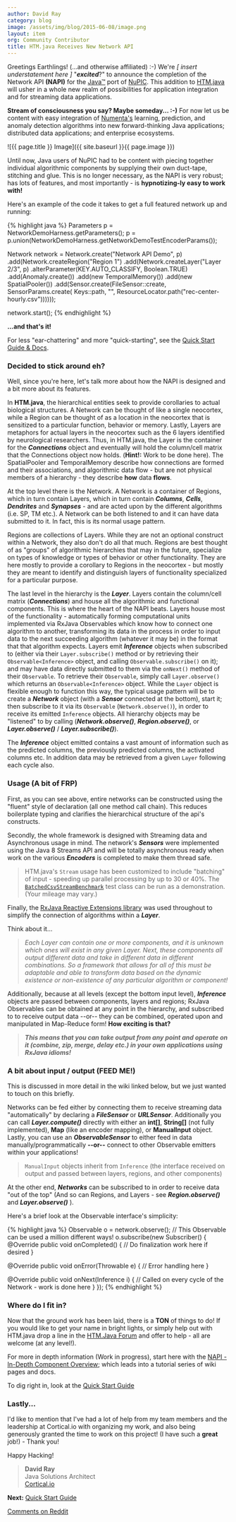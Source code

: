 ```yaml
---
author: David Ray
category: blog
image: /assets/img/blog/2015-06-08/image.png
layout: item
org: Community Contributor
title: HTM.java Receives New Network API
---
```


Greetings Earthlings! (...and otherwise affiliated) :-) We're
_[ insert understatement here ]_ "_**excited**_?" to announce the completion of
the Network API **(NAPI)** for the
[Java™](http://www.oracle.com/technetwork/java/javase/overview/java8-2100321.html)
port of [NuPIC](https://github.com/numenta/nupic/wiki). This addition to
[HTM.java](https://github.com/numenta/htm.java) will usher in a whole new realm
of possibilities for application integration and for streaming data
applications.

**Stream of consciousness you say? Maybe someday... :-)** For now let us be
content with easy integration of [Numenta's](http://numenta.com) learning,
prediction, and anomaly detection algorithms into new forward-thinking Java
applications; distributed data applications; and enterprise ecosystems.

![{{ page.title }} Image]({{ site.baseurl }}{{ page.image }})

Until now, Java users of NuPIC had to be content with piecing together
individual algorithmic components by supplying their own duct-tape, stitching
and glue. This is no longer necessary, as the NAPI is very robust; has lots of
features, and most importantly - is **hypnotizing-ly easy to work with!**

Here's an example of the code it takes to get a full featured network up and
running:

{% highlight java %}
Parameters p = NetworkDemoHarness.getParameters();
p = p.union(NetworkDemoHarness.getNetworkDemoTestEncoderParams());

Network network = Network.create("Network API Demo", p)
  .add(Network.createRegion("Region 1")
  .add(Network.createLayer("Layer 2/3", p)
  .alterParameter(KEY.AUTO_CLASSIFY, Boolean.TRUE)
  .add(Anomaly.create())
  .add(new TemporalMemory())
  .add(new SpatialPooler())
  .add(Sensor.create(FileSensor::create, SensorParams.create(
    Keys::path, "", ResourceLocator.path("rec-center-hourly.csv"))))));

network.start();
{% endhighlight %}

**...and that's it!**  

For less "ear-chattering" and more "quick-starting", see the
[Quick Start Guide & Docs](https://github.com/numenta/htm.java/wiki/NAPI-Quick-Start-Guide).


### Decided to stick around eh?

Well, since you're here, let's talk more about how the NAPI is designed and a
bit more about its features.

In **HTM.java**, the hierarchical entities seek to provide corollaries to actual
biological structures. A Network can be thought of like a single neocortex,
while a Region can be thought of as a location in the neocortex that is
sensitized to a particular function, behavior or memory. Lastly, Layers are
metaphors for actual layers in the neocortex such as the 6 layers identified by
neurological researchers. Thus, in HTM.java, the Layer is the container for the
_**Connections**_ object and eventually will hold the column/cell matrix that
the Connections object now holds. (**Hint!:** Work to be done here). The
SpatialPooler and TemporalMemory describe how connections are formed and their
associations, and algorithmic data flow - but are not physical members of a
hierarchy - they describe **how** data **flows**.

At the top level there is the Network. A Network is a container of Regions,
which in turn contain Layers, which in turn contain _**Columns**_, _**Cells**_,
_**Dendrites**_ and _**Synapses**_ - and are acted upon by the different
algorithms (i.e. SP, TM etc.). A Network can be both listened to and it can have
data submitted to it. In fact, this is its normal usage pattern.

Regions are collections of Layers. While they are not an optional construct
within a Network, they also don't do all that much. Regions are best thought of
as "groups" of algorithmic hierarchies that may in the future, specialize on
types of knowledge or types of behavior or other functionality. They are here
mostly to provide a corollary to Regions in the neocortex - but mostly they are
meant to identify and distinguish layers of functionality specialized for a
particular purpose.

The last level in the hierarchy is the _**Layer**_. Layers contain the
column/cell matrix (_**Connections**_) and house all the algorithmic and
functional components. This is where the heart of the NAPI beats. Layers house
most of the functionality - automatically forming computational units
implemented via RxJava Observables which know how to connect one algorithm to
another, transforming its data in the process in order to input data to the next
succeeding algorithm (whatever it may be) in the format that that algorithm
expects. Layers emit _**Inference**_ objects when subscribed to (either via
their `Layer.subscribe()` method or by retrieving their `Observable<Inference>`
object, and calling `Observable.subscribe()` on it); and may have data directly
submitted to them via the `onNext()` method of their `Observable`. To retrieve
their `Observable`, simply call `Layer.observe()` which returns an
`Observable<Inference>` object. While the `Layer` object is flexible enough to
function this way, the typical usage pattern will be to create a _**Network**_
object (with a _**Sensor**_ connected at the bottom), start it; then subscribe
to it via its `Observable` (`Network.observe()`), in order to receive its
emitted `Inference` objects. All hierarchy objects may be "listened" to by
calling (_**Network.observe()**_, _**Region.observe()**_, or
_**Layer.observe()**_ / _**Layer.subscribe()**_).

The _**Inference**_ object emitted contains a vast amount of information such as
the predicted columns, the previously predicted columns, the activated columns
etc. In addition data may be retrieved from a given `Layer` following each cycle
also.


### Usage (A bit of FRP)

First, as you can see above, entire networks can be constructed using the
"fluent" style of declaration (all one method call chain). This reduces
boilerplate typing and clarifies the hierarchical structure of the api's
constructs.

Secondly, the whole framework is designed with Streaming data and Asynchronous
usage in mind. The network's _**Sensors**_ were implemented using the Java 8
Streams API and will be totally asynchronous ready when work on the various
_**Encoders**_ is completed to make them thread safe.

> HTM.java's `Stream` usage has been customized to include "batching" of input -
> speeding up parallel processing by up to 30 or 40%. The
> [`BatchedCsvStreamBenchmark`](https://github.com/numenta/htm.java/blob/master/src/test/java/org/numenta/nupic/network/sensor/BatchedCsvStreamBenchmark.java)
> test class can be run as a demonstration. (Your mileage may vary.)

Finally, the
[RxJava Reactive Extensions library](http://reactivex.io/documentation/observable.html)
was used throughout to simplify the connection of algorithms within
a _**Layer**_.

Think about it...

> _Each Layer can contain one or more components, and it is unknown which ones
> will exist in any given Layer. Next, these components all output different
> data and take in different data in different combinations. So a framework that
> allows for all of this must be adaptable and able to transform data based on
> the dynamic existence or non-existence of any particular algorithm
> or component!_

Additionally, because at all levels (except the bottom input level),
_**Inference**_ objects are passed between components, layers and regions;
RxJava Observables can be obtained at any point in the hierarchy, and subscribed
to to receive output data --or-- they can be combined, operated upon and
manipulated in Map-Reduce form! **How exciting is that?**

> _**This means that you can take output from any point and operate on it
> (combine, zip, merge, delay etc.) in your own applications using RxJava
> idioms!**_


### A bit about input / output (FEED ME!)

This is discussed in more detail in the wiki linked below, but we just wanted to
touch on this briefly.

Networks can be fed either by connecting them to receive streaming data
"automatically" by declaring a _**FileSensor**_ or _**URLSensor**_. Additionally
you can call _**Layer.compute()**_ directly with either an **int[]**,
**String[]** (not fully implemented), **Map** (like an encoder mapping), or
**ManualInput** object. Lastly, you can use an _**ObservableSensor**_ to either
feed in data manually/programmatically **--or--** connect to other Observable
emitters within your applications!

> `ManualInput` objects inherit from `Inference` (the interface received on
> output and passed between layers, regions, and other components)

At the other end, _**Networks**_ can be subscribed to in order to receive data
"out of the top" (And so can Regions, and Layers - see _**Region.observe()**_
and _**Layer.observe()**_ ).

Here's a brief look at the Observable interface's simplicity:

{% highlight java %}
Observable<Inference> o = network.observe();
// This Observable can be used a million different ways!
o.subscribe(new Subscriber<Inference>() {
  @Override public void onCompleted() {
    // Do finalization work here if desired
  }

  @Override public void onError(Throwable e) {
    // Error handling here
  }

  @Override public void onNext(Inference i) {
    // Called on every cycle of the Network - work is done here
  }
});
{% endhighlight %}


### Where do I fit in?

Now that the ground work has been laid, there is a **TON** of things to do! If
you would like to get your name in bright lights, or simply help out with
HTM.java drop a line in the [HTM.Java Forum](https://discourse.numenta.org/c/htm-java) and offer to help - all are
welcome (at any level!).

For more in depth information (Work in progress), start here with the
[NAPI - In-Depth Component Overview](https://github.com/numenta/htm.java/wiki/NAPI-In-Depth-Component-Overview);
which leads into a tutorial series of wiki pages and docs.

To dig right in, look at the [Quick Start
Guide](https://github.com/numenta/htm.java/wiki/NAPI-Quick-Start-Guide)

### Lastly...

I'd like to mention that I've had a lot of help from my team members and the
leadership at Cortical.io with organizing my work, and also being generously
granted the time to work on this project! (I have such a **great** job!) - Thank
you!

Happy Hacking!

> **David Ray** <br/>
> Java Solutions Architect <br/>
> [Cortical.io](http://cortical.io)

**Next:**
[Quick Start Guide](https://github.com/numenta/htm.java/wiki/NAPI-Quick-Start-Guide)

[Comments on Reddit](http://www.reddit.com/r/MachineLearning/comments/392kao/htmjava_receives_new_network_api/)
